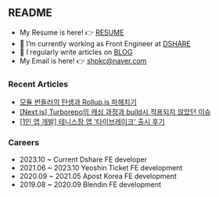 
## README

- My Resume is here! 👉 [RESUME](https://teveloper.notion.site/Sihyung-Park-75d6d11045fa437fbf34fb467e56914c)
- 🌱 I’m currently working as Front Engineer at [DSHARE](https://www.dshare.co.kr/)
- 📝 I regularly write articles on [BLOG](https://teveloper.tistory.com/)
- My Email is here! 👉  shpkc@naver.com

### Recent Articles
- [모듈 번들러의 탄생과 Rollup.js 파헤치기](https://teveloper.tistory.com/78)
- [[Next.js] Turborepo의 캐싱 과정과 build시 적용되지 않았던 이슈](https://teveloper.tistory.com/77)
- [[1인 앱 개발] 테니스장 앱 '타이브레이크' 출시 후기](https://teveloper.tistory.com/70)

### Careers
- 2023.10 ~ Current Dshare FE developer
- 2021.06 ~ 2023.10 Yeoshin Ticket FE development
- 2020.09 ~ 2021.05 Apost Korea FE development
- 2019.08 ~ 2020.09 Blendin FE development
